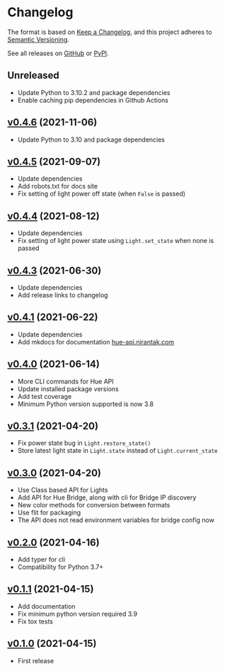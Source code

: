 # Changelog

The format is based on [Keep a Changelog](https://keepachangelog.com/en/1.0.0),
and this project adheres to [Semantic Versioning](https://semver.org/spec/v2.0.0).

See all releases on [GitHub](https://github.com/nirantak/hue-api/releases) or [PyPI](https://pypi.org/project/hue-api/#history).

## Unreleased

- Update Python to 3.10.2 and package dependencies
- Enable caching pip dependencies in Github Actions

## [v0.4.6](https://github.com/nirantak/hue-api/releases/tag/v0.4.6) (2021-11-06)

- Update Python to 3.10 and package dependencies

## [v0.4.5](https://github.com/nirantak/hue-api/releases/tag/v0.4.5) (2021-09-07)

- Update dependencies
- Add robots.txt for docs site
- Fix setting of light power off state (when `False` is passed)

## [v0.4.4](https://github.com/nirantak/hue-api/releases/tag/v0.4.4) (2021-08-12)

- Update dependencies
- Fix setting of light power state using `Light.set_state` when none is passed

## [v0.4.3](https://github.com/nirantak/hue-api/releases/tag/v0.4.3) (2021-06-30)

- Update dependencies
- Add release links to changelog

## [v0.4.1](https://github.com/nirantak/hue-api/releases/tag/v0.4.1) (2021-06-22)

- Update dependencies
- Add mkdocs for documentation [hue-api.nirantak.com](https://hue-api.nirantak.com/)

## [v0.4.0](https://github.com/nirantak/hue-api/releases/tag/v0.4.0) (2021-06-14)

- More CLI commands for Hue API
- Update installed package versions
- Add test coverage
- Minimum Python version supported is now 3.8

## [v0.3.1](https://github.com/nirantak/hue-api/releases/tag/v0.3.1) (2021-04-20)

- Fix power state bug in `Light.restore_state()`
- Store latest light state in `Light.state` instead of `Light.current_state`

## [v0.3.0](https://github.com/nirantak/hue-api/releases/tag/v0.3.0) (2021-04-20)

- Use Class based API for Lights
- Add API for Hue Bridge, along with cli for Bridge IP discovery
- New color methods for conversion between formats
- Use flit for packaging
- The API does not read environment variables for bridge config now

## [v0.2.0](https://github.com/nirantak/hue-api/releases/tag/v0.2.0) (2021-04-16)

- Add typer for cli
- Compatibility for Python 3.7+

## [v0.1.1](https://github.com/nirantak/hue-api/releases/tag/v0.1.1) (2021-04-15)

- Add documentation
- Fix minimum python version required 3.9
- Fix tox tests

## [v0.1.0](https://github.com/nirantak/hue-api/releases/tag/v0.1.0) (2021-04-15)

- First release
